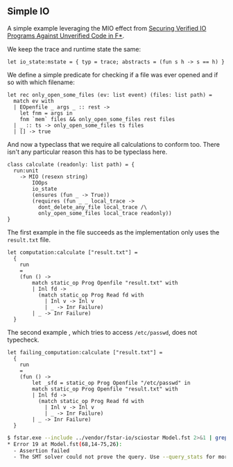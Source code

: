 Simple IO
---------

A simple example leveraging the MIO effect from [Securing Verified IO Programs Against Unverified Code in F*](https://dl.acm.org/doi/10.1145/3632916).

We keep the trace and runtime state the same:

<!-- $MDX file=Model.fst,part=state -->
```fstar
let io_state:mstate = { typ = trace; abstracts = (fun s h -> s == h) }
```

We define a simple predicate for checking if a file was ever opened and if so
with which filename:

<!-- $MDX file=Model.fst,part=check-files -->
```fstar
let rec only_open_some_files (ev: list event) (files: list path) =
  match ev with
  | EOpenfile _ args _ :: rest ->
    let fnm = args in
    fnm `mem` files && only_open_some_files rest files
  | _ :: ts -> only_open_some_files ts files
  | [] -> true
```

And now a typeclass that we require all calculations to conform too. There isn't any particular reason this has to be typeclass here.

<!-- $MDX file=Model.fst,part=calculate -->
```fstar
class calculate (readonly: list path) = {
  run:unit
    -> MIO (resexn string)
        IOOps
        io_state
        (ensures (fun _ -> True))
        (requires (fun _ _ local_trace -> 
          dont_delete_any_file local_trace /\
		  only_open_some_files local_trace readonly))
}
```

The first example in the file succeeds as the implementation only uses the `result.txt` file.

<!-- $MDX file=Model.fst,part=computation -->
```fstar
let computation:calculate ["result.txt"] =
  {
    run
    =
    (fun () ->
        match static_op Prog Openfile "result.txt" with
        | Inl fd ->
          (match static_op Prog Read fd with
            | Inl v -> Inl v
            | _ -> Inr Failure)
        | _ -> Inr Failure)
  }
```

The second example , which tries to access `/etc/passwd`, does not typecheck.

<!-- $MDX file=Model.fst,part=failing_computation -->
```fstar
let failing_computation:calculate ["result.txt"] =
  {
    run
    =
    (fun () ->
        let _sfd = static_op Prog Openfile "/etc/passwd" in
        match static_op Prog Openfile "result.txt" with
        | Inl fd ->
          (match static_op Prog Read fd with
            | Inl v -> Inl v
            | _ -> Inr Failure)
        | _ -> Inr Failure)
  }
```

```sh
$ fstar.exe --include ../vendor/fstar-io/sciostar Model.fst 2>&1 | grep -A 2 Error
* Error 19 at Model.fst(68,14-75,26):
  - Assertion failed
  - The SMT solver could not prove the query. Use --query_stats for more
```
